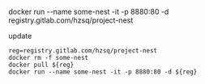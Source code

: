 docker run --name some-nest -it -p 8880:80 -d registry.gitlab.com/hzsq/project-nest



update

```
reg=registry.gitlab.com/hzsq/project-nest
docker rm -f some-nest
docker pull ${reg}
docker run --name some-nest -it -p 8880:80 -d ${reg}
```

